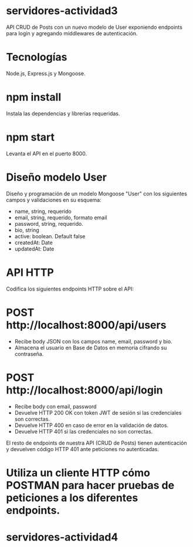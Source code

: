 # servidores-actividad3
API CRUD de Posts con un nuevo modelo de User exponiendo endpoints para login y agregando middlewares de autenticación.

# Tecnologías
Node.js, Express.js y Mongoose.

# npm install
Instala las dependencias y librerías requeridas.

# npm start
Levanta el API en el puerto 8000.

# Diseño modelo User
Diseño y programación de un modelo Mongoose "User" con los siguientes campos y validaciones en su esquema:
- name, string, requerido
- email, string, requerido, formato email
- password, string, requerido.
- bio, string
- active: boolean. Default false
- createdAt: Date
- updatedAt: Date

# API HTTP
Codifica los siguientes endpoints HTTP sobre el API:

# POST http://localhost:8000/api/users
- Recibe body JSON con los campos name, email, password y bio.
- Almacena el usuario en Base de Datos en memoria cifrando su contraseña.

# POST http://localhost:8000/api/login
- Recibe body con email, password
- Devuelve HTTP 200 OK con token JWT de sesión si las credenciales son correctas.
- Devuelve HTTP 400 en caso de error en la validación de datos.
- Devuelve HTTP 401 si las credenciales no son correctas.

El resto de endpoints de nuestra API (CRUD de Posts) tienen autenticación y devuelven código HTTP 401 ante peticiones no autenticadas.

# Utiliza un cliente HTTP cómo POSTMAN para hacer pruebas de peticiones a los diferentes endpoints.
# servidores-actividad4
